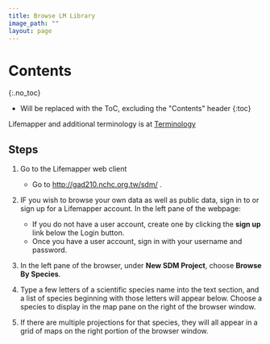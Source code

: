 ```yaml
---
title: Browse LM Library
image_path: ""
layout: page
---
```


# Contents
{:.no_toc}

* Will be replaced with the ToC, excluding the "Contents" header
{:toc}

Lifemapper and additional terminology is at [Terminology](/terms)

## Steps

1. Go to the Lifemapper web client
    * Go to http://gad210.nchc.org.tw/sdm/ .  
      
1. IF you wish to browse your own data as well as public data, sign in to 
   or sign up for a Lifemapper account.  In the left pane of the webpage:
   
    * If you do not have a user account, create one by clicking the **sign up** 
      link below the Login button.
    * Once you have a user account, sign in with your username and password.
       
1. In the left pane of the browser, under **New SDM Project**, choose 
    **Browse By Species**.  
    
1. Type a few letters of a scientific species name into the text section, and a 
   list of species beginning with those letters will appear below.  Choose a 
   species to display in the map pane on the right of the browser window.
    
1. If there are multiple projections for that species, they will all appear in 
   a grid of maps on the right portion of the browser window.
     
